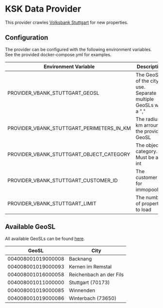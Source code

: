 ﻿# KSK Data Provider

This provider crawles [Volksbank Stuttgart](https://www.volksbank-stuttgart.de/immobilien/immobilienangebote/regionale-immobilienangebote.html) for new properties.

## Configuration

The provider can be configured with the following environment variables. See the provided docker-compose.yml for examples.

| Environment Variable                      | Description                                    | Mandatory | Default   |
|-------------------------------------------|------------------------------------------------|-----------|-----------| 
| PROVIDER_VBANK_STUTTGART_GEOSL            | The GeoSL of the city to use. Separate multiple GeoSLs with a "," | no        | 600       |
| PROVIDER_VBANK_STUTTGART_PERIMETERS_IN_KM | The radius in km arround the provided GeoSL    | no        | 10        |
| PROVIDER_VBANK_STUTTGART_OBJECT_CATEGORY  | The object category. Must be an int            | no        | 1 (House) |
| PROVIDER_VBANK_STUTTGART_CUSTOMER_ID      | The customer id for immopool.de                | no        | 144298    |
| PROVIDER_VBANK_STUTTGART_LIMIT            | The number of properties to load 			     | no        | 100       |

## Available GeoSL

All available GeoSLs can be found [here](https://cs.immopool.de/CS/getOrt).

| GeoSL | City |
|-------|------|
| 004008001019000008 | Backnang |
| 004008001019000093 | Kernen im Remstal |
| 004008001016000058 | Reichenbach an der Fils |
| 004008001011000000 | Stuttgart (70173) |
| 004008001019000085 | Winnenden |
| 004008001019000086 | Winterbach (73650) |